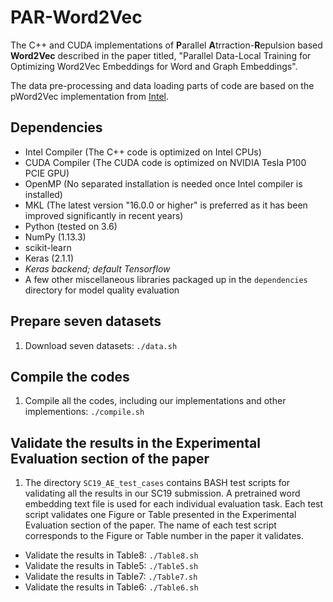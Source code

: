 # PAR-Word2Vec

The C++ and CUDA implementations of **P**arallel **A**trraction-**R**epulsion based **Word2Vec** described in the paper titled, "Parallel Data-Local Training for Optimizing Word2Vec Embeddings for Word and Graph Embeddings".

The data pre-processing and data loading parts of code are based on the pWord2Vec implementation from [Intel](https://github.com/IntelLabs/pWord2Vec).

## Dependencies
- Intel Compiler (The C++ code is optimized on Intel CPUs)
- CUDA Compiler (The CUDA code is optimized on NVIDIA Tesla P100 PCIE GPU)
- OpenMP (No separated installation is needed once Intel compiler is installed)
- MKL (The latest version "16.0.0 or higher" is preferred as it has been improved significantly in recent years)
- Python (tested on 3.6)
- NumPy (1.13.3)
- scikit-learn
- Keras (2.1.1)
- _Keras backend; default Tensorflow_
- A few other miscellaneous libraries packaged up in the `dependencies` directory for model quality evaluation
  
## Prepare seven datasets
1. Download seven datasets: `./data.sh`

## Compile the codes
1. Compile all the codes, including our implementations and other implementions: `./compile.sh`

## Validate the results in the Experimental Evaluation section of the paper
1. The directory `SC19_AE_test_cases` contains BASH test scripts for validating all the results in our SC19 submission. A pretrained word embedding text file is used for each individual evaluation task. Each test script validates one Figure or Table presented in the Experimental Evaluation section of the paper. The name of each test script corresponds to the Figure or Table number in the paper it validates.
  + Validate the results in Table8: `./Table8.sh`
  + Validate the results in Table5: `./Table5.sh`
  + Validate the results in Table7: `./Table7.sh`
  + Validate the results in Table6: `./Table6.sh`
